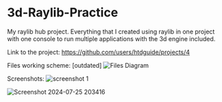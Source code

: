 # 3d-Raylib-Practice
My raylib hub project. 
Everything that I created using raylib in one project with one console to run multiple applications with the 3d engine included.

Link to the project: https://github.com/users/htdguide/projects/4

Files working scheme: [outdated]
![Files Diagram](https://github.com/htdguide/Raylib-3D-Engine/assets/115078044/a86296b6-a87a-4008-bb38-89d3160bdfae)


Screenshots:
![screenshot 1](https://github.com/user-attachments/assets/3e98c536-edeb-41e8-9cfd-318d58554eb7)

![Screenshot 2024-07-25 203416](https://github.com/user-attachments/assets/77a43dd4-f15f-4790-8376-6cd4116614a0)
